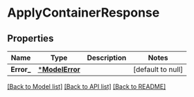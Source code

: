 # ApplyContainerResponse

## Properties
Name | Type | Description | Notes
------------ | ------------- | ------------- | -------------
**Error_** | [***ModelError**](Error.md) |  | [default to null]

[[Back to Model list]](../README.md#documentation-for-models) [[Back to API list]](../README.md#documentation-for-api-endpoints) [[Back to README]](../README.md)



